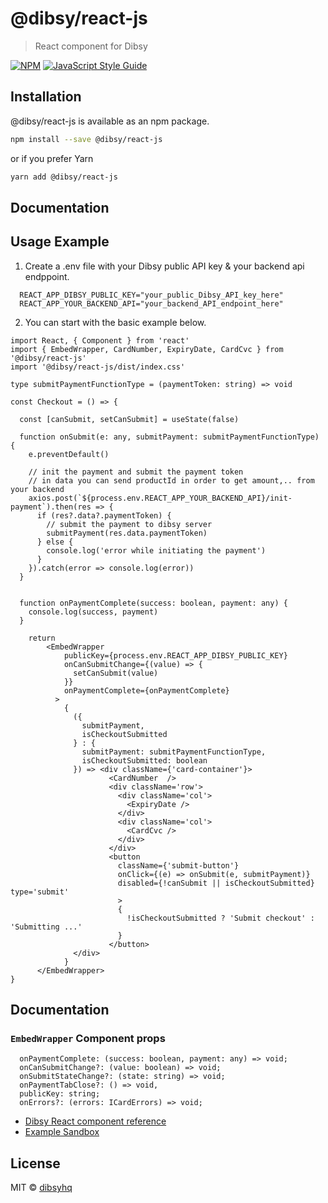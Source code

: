 # @dibsy/react-js

> React component for Dibsy

[![NPM](https://img.shields.io/npm/v/@dibsy/react-js.svg)](https://www.npmjs.com/package/@dibsy/react-js) [![JavaScript Style Guide](https://img.shields.io/badge/code_style-standard-brightgreen.svg)](https://standardjs.com)

## Installation

@dibsy/react-js is available as an npm package.

```bash
npm install --save @dibsy/react-js
```

or if you prefer Yarn

```bash
yarn add @dibsy/react-js
```

## Documentation

## Usage Example

1. Create a .env file with your Dibsy public API key & your backend api endppoint.

```tsx
  REACT_APP_DIBSY_PUBLIC_KEY="your_public_Dibsy_API_key_here"
  REACT_APP_YOUR_BACKEND_API="your_backend_API_endpoint_here"
```

2. You can start with the basic example below.

```tsx
import React, { Component } from 'react'
import { EmbedWrapper, CardNumber, ExpiryDate, CardCvc } from '@dibsy/react-js'
import '@dibsy/react-js/dist/index.css'

type submitPaymentFunctionType = (paymentToken: string) => void

const Checkout = () => {

  const [canSubmit, setCanSubmit] = useState(false)

  function onSubmit(e: any, submitPayment: submitPaymentFunctionType) {
    e.preventDefault()

    // init the payment and submit the payment token
    // in data you can send productId in order to get amount,.. from your backend
    axios.post(`${process.env.REACT_APP_YOUR_BACKEND_API}/init-payment`).then(res => {
      if (res?.data?.paymentToken) {
        // submit the payment to dibsy server
        submitPayment(res.data.paymentToken)
      } else {
        console.log('error while initiating the payment')
      }
    }).catch(error => console.log(error))
  }


  function onPaymentComplete(success: boolean, payment: any) {
    console.log(success, payment)
  }

    return 
        <EmbedWrapper
            publicKey={process.env.REACT_APP_DIBSY_PUBLIC_KEY}
            onCanSubmitChange={(value) => {
              setCanSubmit(value)
            }}
            onPaymentComplete={onPaymentComplete}
          >
            {
              ({
                submitPayment,
                isCheckoutSubmitted
              } : {
                submitPayment: submitPaymentFunctionType,
                isCheckoutSubmitted: boolean
              }) => <div className={'card-container'}>
                      <CardNumber  />
                      <div className='row'>
                        <div className='col'>
                          <ExpiryDate />
                        </div>
                        <div className='col'>
                          <CardCvc />
                        </div>
                      </div>
                      <button 
                        className={'submit-button'} 
                        onClick={(e) => onSubmit(e, submitPayment)}
                        disabled={!canSubmit || isCheckoutSubmitted} type='submit' 
                        >
                        {
                          !isCheckoutSubmitted ? 'Submit checkout' : 'Submitting ...'
                        }
                      </button>
              </div>
            }
      </EmbedWrapper>
}
```

## Documentation

### `EmbedWrapper` Component props
```
  onPaymentComplete: (success: boolean, payment: any) => void;
  onCanSubmitChange?: (value: boolean) => void;
  onSubmitStateChange?: (state: string) => void;
  onPaymentTabClose?: () => void,
  publicKey: string;
  onErrors?: (errors: ICardErrors) => void;
```

- [Dibsy React component reference](https://docs.dibsy.one/dibsy-components/react)
- [Example Sandbox](linktosandbox)

## License

MIT © [dibsyhq](https://github.com/dibsyhq)
